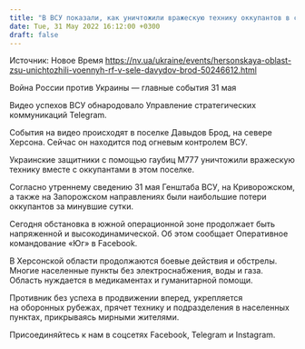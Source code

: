 ```yaml
---
title: "В ВСУ показали, как уничтожили вражескую технику оккупантов в селе Давыдов Брод на Херсонщине — видео"
date: Tue, 31 May 2022 16:12:00 +0300
draft: false
---
```

Источник: Новое Время https://nv.ua/ukraine/events/hersonskaya-oblast-zsu-unichtozhili-voennyh-rf-v-sele-davydov-brod-50246612.html


Война России против Украины — главные события 31 мая

Видео успехов ВСУ обнародовало Управление стратегических коммуникаций Telegram.

События на видео происходят в поселке Давыдов Брод, на севере Херсона. Сейчас он находится под огневым контролем ВСУ.

Украинские защитники с помощью гаубиц М777 уничтожили вражескую технику вместе с оккупантами в этом поселке.

Согласно утреннему сведению 31 мая Генштаба ВСУ, на Криворожском, а также на Запорожском направлениях были наибольшие потери оккупантов за минувшие сутки.

Сегодня обстановка в южной операционной зоне продолжает быть напряженной и высокодинамической. Об этом сообщает Оперативное командование «Юг» в Facebook.

В Херсонской области продолжаются боевые действия и обстрелы. Многие населенные пункты без электроснабжения, воды и газа. Область нуждается в медикаментах и гуманитарной помощи.

Противник без успеха в продвижении вперед, укрепляется на оборонных рубежах, прячет технику и подразделения в населенных пунктах, прикрываясь мирными жителями.

Присоединяйтесь к нам в соцсетях Facebook, Telegram и Instagram.
